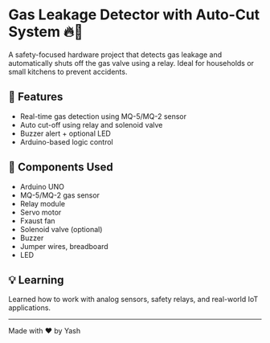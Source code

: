 # Gas Leakage Detector with Auto-Cut System 🔥🔌

A safety-focused hardware project that detects gas leakage and automatically shuts off the gas valve using a relay. Ideal for households or small kitchens to prevent accidents.

## 🚀 Features
- Real-time gas detection using MQ-5/MQ-2 sensor
- Auto cut-off using relay and solenoid valve
- Buzzer alert + optional LED
- Arduino-based logic control

## 🧰 Components Used
- Arduino UNO
- MQ-5/MQ-2 gas sensor
- Relay module
- Servo motor
- Fxaust fan
- Solenoid valve (optional)
- Buzzer
- Jumper wires, breadboard
- LED


## 💡 Learning
Learned how to work with analog sensors, safety relays, and real-world IoT applications.

---

Made with ❤️ by Yash

